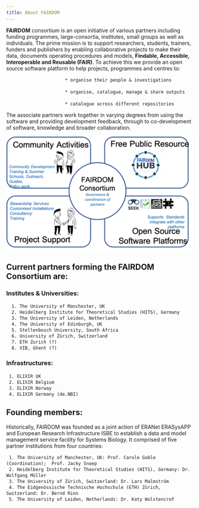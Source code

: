 ```yaml
---
title: About FAIRDOM
---
```


**FAIRDOM** consortium is an open initiative of various partners including funding programmes, large-consortia, institutes, small groups as well as individuals. The prime mission is to support researchers, students, trainers, funders and publishers by enabling collaborative projects to make their data, documents operating procedures and models,  **Findable, Accessible, Interoperable and Reusable (FAIR)**. To achieve this we provide an open source software platform to help projects, programmes and centres to:  

                          * organise their people & investigations  
                          
                          * organise, catalogue, manage & share outputs  
                          
                          * catalogue across different repositories    
                            

The associate partners work together in varying degrees from using the software and providing development feedback, through to co-development of software, knowledge and broader collaboration.   


![FAIRDOM About](/assets/images/About_FAIRDOM.png)  

## Current partners forming the FAIRDOM Consortium are:    


### Institutes & Universities:    

      1. The University of Manchester, UK
      2. Heidelberg Institute for Theoretical Studies (HITS), Germany
      3. The University of Leiden, Netherlands
      4. The University of Edinburgh, UK
      5. Stellenbosch University, South Africa
      6. University of Zürich, Switzerland
      7. ETH Zurich (?)
      8. VIB, Ghent (?)  
      

### Infrastructures:    

     1. ELIXIR UK
     2. ELIXIR Belgium
     3. ELIXIR Norway
     4. ELIXIR Germany (de.NBI)  

 
## Founding members:    


Historically, FAIRDOM was founded as a joint action of ERANet ERASysAPP and European Research Infrastructure ISBE to establish a data and model management service facility for Systems Biology. It comprised of five partner institutions from four countries: 

     1. The University of Manchester, UK: Prof. Carole Goble (Coordination);  Prof. Jacky Snoep
     2. Heidelberg Institute for Theoretical Studies (HITS), Germany: Dr. Wolfgang Müller
     3. The University of Zürich, Switzerland: Dr. Lars Malmström
     4. The Eidgenössische Technische Hochschule (ETH) Zürich, Switzerland: Dr. Bernd Rinn
     5. The University of Leiden, Netherlands: Dr. Katy Wolstencrof

